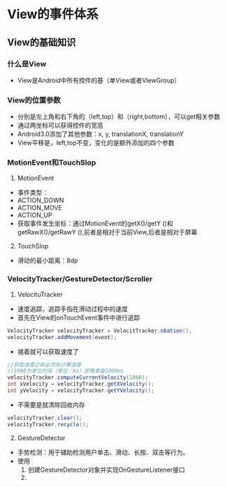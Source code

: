 # View的事件体系
## View的基础知识
### 什么是View
- View是Android中所有控件的基（单View或者VIewGroup）

### View的位置参数
- 分别是左上角和右下角的（left,top）和（right,bottom），可以get相关参数
- 通过两坐标可以获得控件的宽高
- Android3.0添加了其他参数：x,  y, translationX, translationY
-  View平移是，left,top不变，变化的是额外添加的四个参数

### MotionEvent和TouchSlop
1. MotionEvent
- 事件类型：
- ACTION_DOWN
- ACTION_MOVE
- ACTION_UP
- 获取事件发生坐标：通过MotionEvent的getX()/getY ()和getRawX()/getRawY (),前者是相对于当前View,后者是相对于屏幕

2. TouchSlop
- 滑动的最小距离：8dp

### VelocityTracker/GestureDetector/Scroller
1. VelocituTracker
- 速度追踪，追踪手指在滑动过程中的速度
- 首先在View的onTouchEvent事件中进行追踪
```java
VelocityTracker velocityTracker = VelocitTracker.obation();
velocityTracker.addMovement(event);
```

- 接着就可以获取速度了

```java
//获取速度之前必须先计算速度
//1000为单位时间（单位：ms）即像素每1000ms
velocityTracker.computeCurrentVelocity(1000);
int xVelocity = velocityTracker.getXVelocity();
int yVelocity = velocityTracker.getYVelocity();
```
- 不需要是就清除回收内存
```java
velocityTracker.clear();
velocityTracker.recycle();
```
2. GestureDetector
- 手势检测：用于辅助检测用户单击、滑动、长按、双击等行为。
- 使用
    1. 创建GestureDetector对象并实现OnGestureListener接口
    2. 